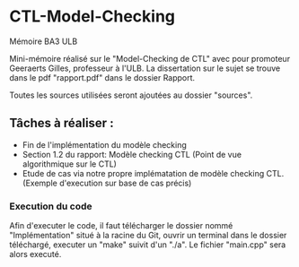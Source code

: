 # CTL-Model-Checking
Mémoire BA3 ULB

Mini-mémoire réalisé sur le "Model-Checking de CTL" avec pour promoteur Geeraerts Gilles, professeur à l'ULB.
La dissertation sur le sujet se trouve dans le pdf "rapport.pdf" dans le dossier Rapport.

Toutes les sources utilisées seront ajoutées au dossier "sources".

## Tâches à réaliser : 
- Fin de l'implémentation du modèle checking
- Section 1.2 du rapport: Modèle checking CTL (Point de vue algorithmique sur le CTL)
- Etude de cas via notre propre implématation de modèle checking CTL. (Exemple d'execution sur base de cas précis)

### Execution du code
Afin d'executer le code, il faut télécharger le dossier nommé "Implémentation" situé à la racine du Git, ouvrir un terminal dans le dossier téléchargé, executer un "make" suivit d'un "./a". Le fichier "main.cpp" sera alors executé.

